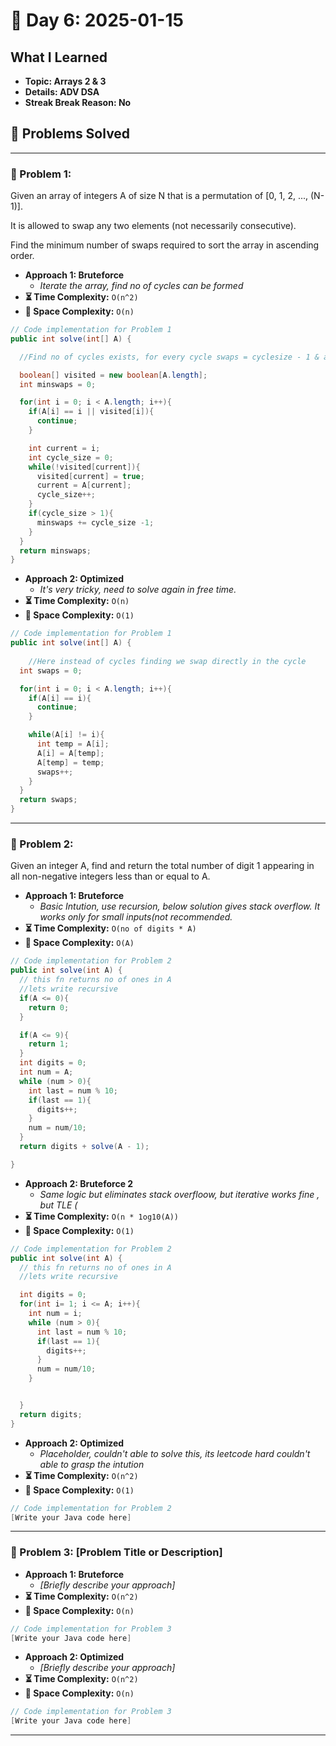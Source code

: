
# 📅 Day 6: 2025-01-15

## What I Learned
- **Topic: Arrays 2 & 3**
- **Details: ADV DSA**
- **Streak Break Reason: No**

## 🚀 Problems Solved

---

### 🧩 Problem 1: 
Given an array of integers A of size N that is a permutation of [0, 1, 2, ..., (N-1)].

It is allowed to swap any two elements (not necessarily consecutive).



Find the minimum number of swaps required to sort the array in ascending order.
- **Approach 1: Bruteforce**
  - *Iterate the array, find no of cycles can be formed*
- **⏳ Time Complexity:** `O(n^2)`
- **💾 Space Complexity:** `O(n)`

```java
// Code implementation for Problem 1
public int solve(int[] A) {

  //Find no of cycles exists, for every cycle swaps = cyclesize - 1 & add all swaps

  boolean[] visited = new boolean[A.length];
  int minswaps = 0;

  for(int i = 0; i < A.length; i++){
    if(A[i] == i || visited[i]){
      continue;
    }

    int current = i;
    int cycle_size = 0;
    while(!visited[current]){
      visited[current] = true;
      current = A[current];
      cycle_size++;
    }
    if(cycle_size > 1){
      minswaps += cycle_size -1;
    }
  }
  return minswaps;
}

```

- **Approach 2: Optimized**
  - *It's very tricky, need to solve again in free time.*
- **⏳ Time Complexity:** `O(n)`
- **💾 Space Complexity:** `O(1)`

```java
// Code implementation for Problem 1
public int solve(int[] A) {
    
    //Here instead of cycles finding we swap directly in the cycle 
  int swaps = 0;

  for(int i = 0; i < A.length; i++){
    if(A[i] == i){
      continue;
    }

    while(A[i] != i){
      int temp = A[i];
      A[i] = A[temp];
      A[temp] = temp;
      swaps++;
    }
  }
  return swaps;
}
```

---

### 🧩 Problem 2: 
Given an integer A, find and return the total number of digit 1 appearing in all non-negative integers less than or equal to A.
- **Approach 1: Bruteforce**
  - *Basic Intution, use recursion, below solution gives stack overflow. It works only for small inputs(not recommended.*
- **⏳ Time Complexity:** `O(no of digits * A)`
- **💾 Space Complexity:** `O(A)`

```java
// Code implementation for Problem 2
public int solve(int A) {
  // this fn returns no of ones in A
  //lets write recursive
  if(A <= 0){
    return 0;
  }

  if(A <= 9){
    return 1;
  }
  int digits = 0;
  int num = A;
  while (num > 0){
    int last = num % 10;
    if(last == 1){
      digits++;
    }
    num = num/10;
  }
  return digits + solve(A - 1);

}
```
- **Approach 2: Bruteforce 2**
  - *Same logic but eliminates stack overfloow, but iterative works fine , but TLE (*
- **⏳ Time Complexity:** `O(n * 1og10(A))`
- **💾 Space Complexity:** `O(1)`

```java
// Code implementation for Problem 2
public int solve(int A) {
  // this fn returns no of ones in A
  //lets write recursive

  int digits = 0;
  for(int i= 1; i <= A; i++){
    int num = i;
    while (num > 0){
      int last = num % 10;
      if(last == 1){
        digits++;
      }
      num = num/10;
    }


  }
  return digits;
}
```

- **Approach 2: Optimized**
  - *Placeholder, couldn't able to solve this, its leetcode hard couldn't able to grasp the intution*
- **⏳ Time Complexity:** `O(n^2)`
- **💾 Space Complexity:** `O(1)`

```java
// Code implementation for Problem 2
[Write your Java code here]
```

---

### 🧩 Problem 3: [Problem Title or Description]
- **Approach 1: Bruteforce**
  - *[Briefly describe your approach]*
- **⏳ Time Complexity:** `O(n^2)`
- **💾 Space Complexity:** `O(n)`

```java
// Code implementation for Problem 3
[Write your Java code here]
```

- **Approach 2: Optimized**
  - *[Briefly describe your approach]*
- **⏳ Time Complexity:** `O(n^2)`
- **💾 Space Complexity:** `O(n)`

```java
// Code implementation for Problem 3
[Write your Java code here]
```

---

